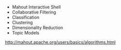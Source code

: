 * Mahout Interactive Shell
* Collaborative Filtering
* Classification
* Clustering
* Dimensionality Reduction
* Topic Models

http://mahout.apache.org/users/basics/algorithms.html